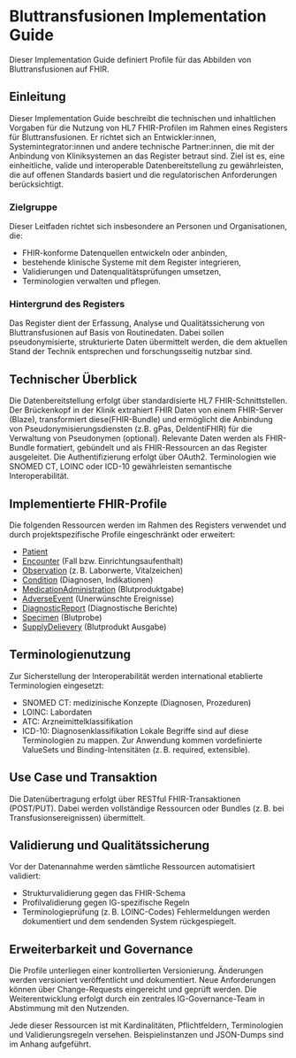 # Bluttransfusionen Implementation Guide

Dieser Implementation Guide definiert Profile für das Abbilden von Bluttransfusionen auf FHIR.

## Einleitung
Dieser Implementation Guide beschreibt die technischen und inhaltlichen Vorgaben für die Nutzung von HL7 FHIR-Profilen im Rahmen eines Registers für Bluttransfusionen. Er richtet sich an Entwickler:innen, Systemintegrator:innen und andere technische Partner:innen, die mit der Anbindung von Kliniksystemen an das Register betraut sind.
Ziel ist es, eine einheitliche, valide und interoperable Datenbereitstellung zu gewährleisten, die auf offenen Standards basiert und die regulatorischen Anforderungen berücksichtigt.

### Zielgruppe
Dieser Leitfaden richtet sich insbesondere an Personen und Organisationen, die:
- FHIR-konforme Datenquellen entwickeln oder anbinden,
- bestehende klinische Systeme mit dem Register integrieren,
- Validierungen und Datenqualitätsprüfungen umsetzen,
- Terminologien verwalten und pflegen.


### Hintergrund des Registers
Das Register dient der Erfassung, Analyse und Qualitätssicherung von Bluttransfusionen auf Basis von Routinedaten. Dabei sollen pseudonymisierte, strukturierte Daten übermittelt werden, die dem aktuellen Stand der Technik entsprechen und forschungsseitig nutzbar sind.


## Technischer Überblick
Die Datenbereitstellung erfolgt über standardisierte HL7 FHIR-Schnittstellen. Der Brückenkopf in der Klinik extrahiert FHIR Daten von einem FHIR-Server (Blaze), transformiert diese(FHIR-Bundle) und ermöglicht die Anbindung von Pseudonymisierungsdiensten (z.B. gPas, DeIdentiFHIR) für die Verwaltung von Pseudonymen  (optional). Relevante Daten werden als FHIR-Bundle formatiert, gebündelt und als FHIR-Ressourcen an das Register ausgeleitet. Die Authentifizierung erfolgt über OAuth2. Terminologien wie SNOMED CT, LOINC oder ICD-10 gewährleisten semantische Interoperabilität.

## Implementierte FHIR-Profile
Die folgenden Ressourcen werden im Rahmen des Registers verwendet und durch projektspezifische Profile eingeschränkt oder erweitert:
- [Patient](StructureDefinition-RemediPatient.html)
- [Encounter](StructureDefinition-RemediEncounter.html) (Fall bzw. Einrichtungsaufenthalt)
- [Observation](StructureDefinition-RemediObservation.html) (z. B. Laborwerte, Vitalzeichen)
- [Condition](StructureDefinition-RemediCondition.html) (Diagnosen, Indikationen)
- [MedicationAdministration](StructureDefinition-RemediMedicationAdministration.html) (Blutproduktgabe)
- [AdverseEvent](StructureDefinition-RemediAdverseEvent.html) (Unerwünschte Ereignisse)
- [DiagnosticReport](StructureDefinition-RemediDiagnosticReport.html) (Diagnostische Berichte)
- [Specimen](StructureDefinition-RemediSpecimen.html) (Blutprobe)
- [SupplyDelievery](StructureDefinition-RemediSupplyDelivery.html) (Blutprodukt Ausgabe)

## Terminologienutzung
Zur Sicherstellung der Interoperabilität werden international etablierte Terminologien eingesetzt:
- SNOMED CT: medizinische Konzepte (Diagnosen, Prozeduren)
- LOINC: Labordaten
- ATC: Arzneimittelklassifikation
- ICD-10: Diagnosenklassifikation
Lokale Begriffe sind auf diese Terminologien zu mappen. Zur Anwendung kommen vordefinierte ValueSets und Binding-Intensitäten (z. B. required, extensible).

## Use Case und Transaktion
Die Datenübertragung erfolgt über RESTful FHIR-Transaktionen (POST/PUT). Dabei werden vollständige Ressourcen oder Bundles (z. B. bei Transfusionsereignissen) übermittelt. 

## Validierung und Qualitätssicherung
Vor der Datenannahme werden sämtliche Ressourcen automatisiert validiert:
- Strukturvalidierung gegen das FHIR-Schema
- Profilvalidierung gegen IG-spezifische Regeln
- Terminologieprüfung (z. B. LOINC-Codes)
Fehlermeldungen werden dokumentiert und dem sendenden System rückgespiegelt.

## Erweiterbarkeit und Governance
Die Profile unterliegen einer kontrollierten Versionierung. Änderungen werden versioniert veröffentlicht und dokumentiert. Neue Anforderungen können über Change-Requests eingereicht und geprüft werden. Die Weiterentwicklung erfolgt durch ein zentrales IG-Governance-Team in Abstimmung mit den Nutzenden.

Jede dieser Ressourcen ist mit Kardinalitäten, Pflichtfeldern, Terminologien und Validierungsregeln versehen. Beispielinstanzen und JSON-Dumps sind im Anhang aufgeführt.


